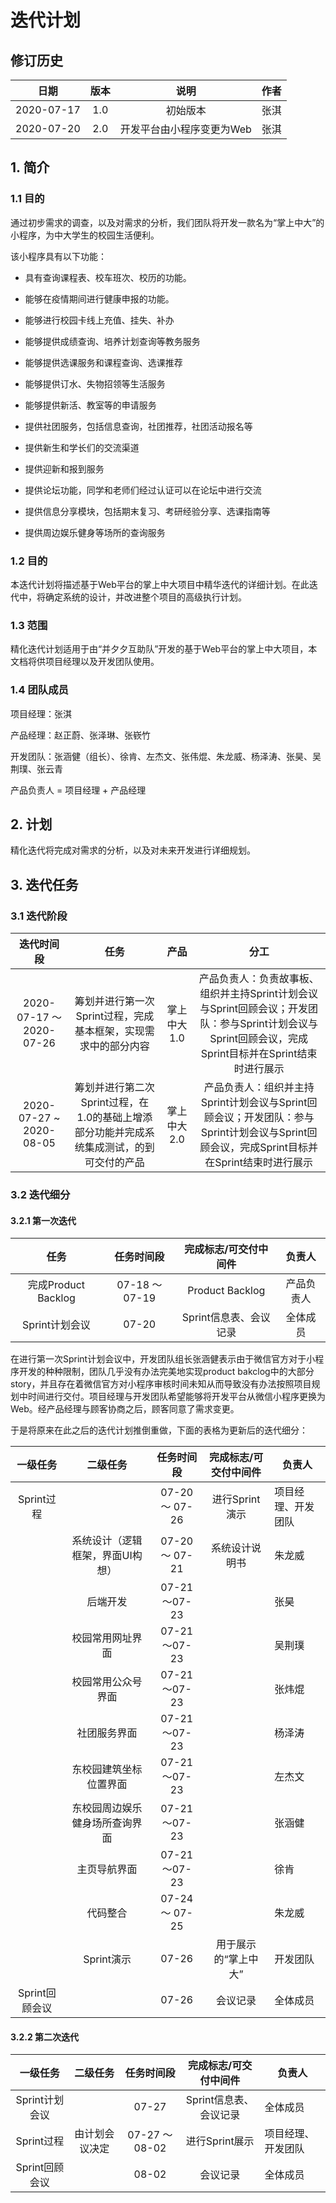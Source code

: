 

# 迭代计划

## 修订历史

|    日期    | 版本 |           说明            | 作者 |
| :--------: | :--: | :-----------------------: | :--: |
| 2020-07-17 | 1.0  |         初始版本          | 张淇 |
| 2020-07-20 | 2.0  | 开发平台由小程序变更为Web | 张淇 |



## 1. 简介

### 1.1 目的

通过初步需求的调查，以及对需求的分析，我们团队将开发一款名为“掌上中大”的小程序，为中大学生的校园生活便利。

该小程序具有以下功能：

- 具有查询课程表、校车班次、校历的功能。
- 能够在疫情期间进行健康申报的功能。
- 能够进行校园卡线上充值、挂失、补办

 - 能够提供成绩查询、培养计划查询等教务服务
 - 能够提供选课服务和课程查询、选课推荐
 - 能够提供订水、失物招领等生活服务
 - 能够提供新活、教室等的申请服务
 - 提供社团服务，包括信息查询，社团推荐，社团活动报名等
 - 提供新生和学长们的交流渠道
 - 提供迎新和报到服务
 - 提供论坛功能，同学和老师们经过认证可以在论坛中进行交流
 - 提供信息分享模块，包括期末复习、考研经验分享、选课指南等
 - 提供周边娱乐健身等场所的查询服务



### 1.2 目的

本迭代计划将描述基于Web平台的掌上中大项目中精华迭代的详细计划。在此迭代中，将确定系统的设计，并改进整个项目的高级执行计划。



### 1.3 范围

精化迭代计划适用于由“并夕夕互助队”开发的基于Web平台的掌上中大项目，本文档将供项目经理以及开发团队使用。



### 1.4 团队成员

项目经理：张淇

产品经理：赵正蔚、张泽琳、张嵚竹

开发团队：张涵健（组长）、徐肯、左杰文、张伟焜、朱龙威、杨泽涛、张昊、吴荆璞、张云青

产品负责人 = 项目经理 + 产品经理



## 2. 计划

  精化迭代将完成对需求的分析，以及对未来开发进行详细规划。



## 3. 迭代任务

### 3.1 迭代阶段



|        迭代时间段        |                             任务                             |    产品     |                             分工                             |
| :----------------------: | :----------------------------------------------------------: | :---------: | :----------------------------------------------------------: |
| 2020-07-17 ～ 2020-07-26 | 筹划并进行第一次Sprint过程，完成基本框架，实现需求中的部分内容 | 掌上中大1.0 | 产品负责人：负责故事板、组织并主持Sprint计划会议与Sprint回顾会议；开发团队：参与Sprint计划会议与Sprint回顾会议，完成Sprint目标并在Sprint结束时进行展示 |
| 2020-07-27 ~ 2020-08-05  | 筹划并进行第二次Sprint过程，在1.0的基础上增添部分功能并完成系统集成测试，的到可交付的产品 | 掌上中大2.0 | 产品负责人：组织并主持Sprint计划会议与Sprint回顾会议；开发团队：参与Sprint计划会议与Sprint回顾会议，完成Sprint目标并在Sprint结束时进行展示 |



### 3.2 迭代细分

#### 3.2.1 第一次迭代

|        任务         |   任务时间段   | 完成标志/可交付中间件  |   负责人   |
| :-----------------: | :------------: | :--------------------: | :--------: |
| 完成Product Backlog | 07-18 ～ 07-19 |    Product Backlog     | 产品负责人 |
|   Sprint计划会议    |     07-20      | Sprint信息表、会议记录 |  全体成员  |

在进行第一次Sprint计划会议中，开发团队组长张涵健表示由于微信官方对于小程序开发的种种限制，团队几乎没有办法完美地实现product bakclog中的大部分story，并且存在着微信官方对小程序审核时间未知从而导致没有办法按照项目规划中时间进行交付。项目经理与开发团队希望能够将开发平台从微信小程序更换为Web。经产品经理与顾客协商之后，顾客同意了需求变更。

于是将原来在此之后的迭代计划推倒重做，下面的表格为更新后的迭代细分：

|    一级任务    |             二级任务             |   任务时间段   | 完成标志/可交付中间件 | 负责人             |
| :------------: | :------------------------------: | :------------: | :-------------------: | ------------------ |
|   Sprint过程   |                                  | 07-20 ～ 07-26 |    进行Sprint演示     | 项目经理、开发团队 |
|                | 系统设计（逻辑框架，界面UI构想） | 07-20 ～ 07-21 |    系统设计说明书     | 朱龙威             |
|                |             后端开发             |  07-21～07-23  |                       | 张昊               |
|                |         校园常用网址界面         |  07-21～07-23  |                       | 吴荆璞             |
|                |        校园常用公众号界面        |  07-21～07-23  |                       | 张炜焜             |
|                |           社团服务界面           |  07-21～07-23  |                       | 杨泽涛             |
|                |      东校园建筑坐标位置界面      |  07-21～07-23  |                       | 左杰文             |
|                |  东校园周边娱乐健身场所查询界面  |  07-21～07-23  |                       | 张涵健             |
|                |           主页导航界面           |  07-21～07-23  |                       | 徐肯               |
|                |             代码整合             | 07-24 ～ 07-25 |                       | 朱龙威             |
|                |            Sprint演示            |     07-26      | 用于展示的“掌上中大”  | 开发团队           |
| Sprint回顾会议 |                                  |     07-26      |       会议记录        | 全体成员           |



#### 3.2.2 第二次迭代

|    一级任务    |    二级任务    |   任务时间段   | 完成标志/可交付中间件  | 负责人             |
| :------------: | :------------: | :------------: | :--------------------: | ------------------ |
| Sprint计划会议 |                |     07-27      | Sprint信息表、会议记录 | 全体成员           |
|   Sprint过程   | 由计划会议决定 | 07-27 ～ 08-02 |     进行Sprint展示     | 项目经理、开发团队 |
| Sprint回顾会议 |                |     08-02      |        会议记录        | 全体成员           |

